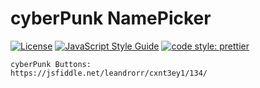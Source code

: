 # cyberPunk NamePicker

[![License](https://img.shields.io/badge/license-MIT-blue.svg?style=flat-square)](https://github.com/inPhoenix/)
[![JavaScript Style Guide](https://img.shields.io/badge/code_style-standard-brightgreen.svg)](https://standardjs.com)
[![code style: prettier](https://img.shields.io/badge/code_style-prettier-ff69b4.svg?style=flat-square)](https://github.com/prettier/prettier)

    cyberPunk Buttons:
    https://jsfiddle.net/leandrorr/cxnt3ey1/134/


